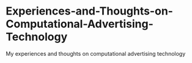 # Experiences-and-Thoughts-on-Computational-Advertising-Technology
My experiences and thoughts on computational advertising technology
